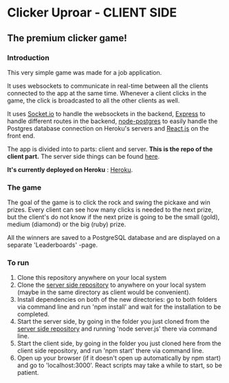 # Clicker Uproar - CLIENT SIDE

## The premium clicker game!

### Introduction

This very simple game was made for a job application.

It uses websockets to communicate in real-time between all the clients connected to the app at the same time. Whenever a client clicks in the game,
the click is broadcasted to all the other clients as well.

It uses [Socket.io](https://socket.io/) to handle the websockets in the backend, [Express](https://expressjs.com/) to handle different routes in the
backend, [node-postgres](https://www.npmjs.com/package/pg) to easily handle the Postgres database connection on Heroku's servers and [React.js](https://reactjs.org/) on the front end.

The app is divided into to parts: client and server. **This is the repo of the client part.** The server side things can be found [here](https://github.com/f4irline/clicker-uproar-server).

**It's currently deployed on Heroku** : [Heroku](https://clicker-uproar-thegame.herokuapp.com/).

### The game

The goal of the game is to click the rock and swing the pickaxe and win prizes. Every client can see how many clicks is needed to the next prize, but the client's do not know if the next prize is going to be the small (gold), medium (diamond) or the big (ruby) prize.

All the winners are saved to a PostgreSQL database and are displayed on a separate 'Leaderboards' -page.

### To run

1. Clone this repository anywhere on your local system
2. Clone the [server side repository](https://github.com/f4irline/clicker-uproar-server) to anywhere on your local system (maybe in the same directory as client would be convenient).
3. Install dependencies on both of the new directories: go to both folders via command line and run 'npm install' and wait for the installation to be completed.
4. Start the server side, by going in the folder you just cloned from the [server side repository](https://github.com/f4irline/clicker-uproar-server) and running 'node server.js' there via command line.
5. Start the client side, by going in the folder you just cloned here from the client side repository, and run 'npm start' there via command line.
6. Open up your browser (if it doesn't open up automatically by npm start) and go to 'localhost:3000'. React scripts may take a while to start, so be patient.
